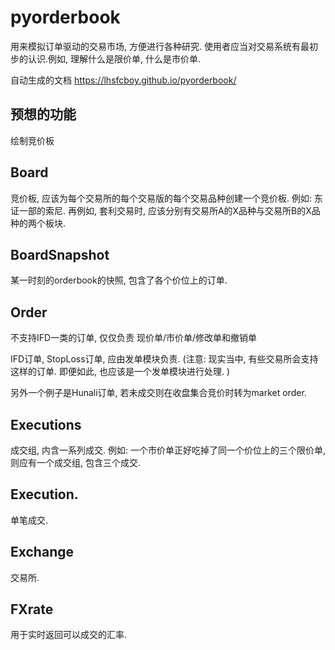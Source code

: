 # pyorderbook
用来模拟订单驱动的交易市场, 方便进行各种研究.
使用者应当对交易系统有最初步的认识.例如, 理解什么是限价单, 什么是市价单.

自动生成的文档
https://lhsfcboy.github.io/pyorderbook/

## 预想的功能
绘制竞价板

## Board
竞价板, 应该为每个交易所的每个交易版的每个交易品种创建一个竞价板.
例如: 东证一部的索尼.
再例如, 套利交易时, 应该分别有交易所A的X品种与交易所B的X品种的两个板块.

## BoardSnapshot

某一时刻的orderbook的快照, 包含了各个价位上的订单.

## Order
不支持IFD一类的订单, 仅仅负责 现价单/市价单/修改单和撤销单

IFD订单, StopLoss订单, 应由发单模块负责.
(注意: 现实当中, 有些交易所会支持这样的订单. 即便如此, 也应该是一个发单模块进行处理. )

另外一个例子是Hunali订单, 若未成交则在收盘集合竞价时转为market order.

## Executions
成交组, 内含一系列成交.
例如: 一个市价单正好吃掉了同一个价位上的三个限价单, 则应有一个成交组, 包含三个成交.

## Execution.
单笔成交.


## Exchange
交易所.

## FXrate
用于实时返回可以成交的汇率.
